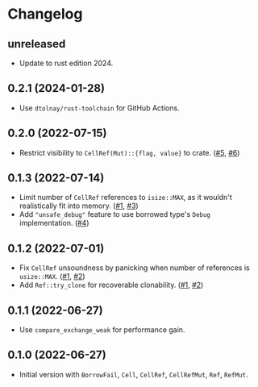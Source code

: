 # Changelog

## unreleased

* Update to rust edition 2024.


## 0.2.1 (2024-01-28)

* Use `dtolnay/rust-toolchain` for GitHub Actions.


## 0.2.0 (2022-07-15)

* Restrict visibility to `CellRef(Mut)::{flag, value}` to crate. ([#5], [#6])

[#5]: https://github.com/azriel91/rt_ref/issues/5
[#6]: https://github.com/azriel91/rt_ref/pull/6


## 0.1.3 (2022-07-14)

* Limit number of `CellRef` references to `isize::MAX`, as it wouldn't realistically fit into memory. ([#1], [#3])
* Add `"unsafe_debug"` feature to use borrowed type's `Debug` implementation. ([#4])

[#3]: https://github.com/azriel91/rt_ref/pull/3
[#4]: https://github.com/azriel91/rt_ref/pull/4


## 0.1.2 (2022-07-01)

* Fix `CellRef` unsoundness by panicking when number of references is `usize::MAX`. ([#1], [#2])
* Add `Ref::try_clone` for recoverable clonability. ([#1], [#2])

[#1]: https://github.com/azriel91/rt_ref/issues/1
[#2]: https://github.com/azriel91/rt_ref/pull/2


## 0.1.1 (2022-06-27)

* Use `compare_exchange_weak` for performance gain.


## 0.1.0 (2022-06-27)

* Initial version with `BorrowFail`, `Cell`, `CellRef`, `CellRefMut`, `Ref`, `RefMut`.
